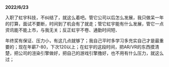 **2022/6/23**

入职了虹宇科技，不纠结了，就这么着吧。管它公司以后怎么发展，我只做呆一年的打算，面试不要断，时间到了机会有了就走；管它虹宇能有什么发展，管它一点资讯能不能上市，与我无关；反正虹宇不卷、通勤时间短、

年终奖有保证、压力小，有这几点就够了；我自己平时多学习多充实自己才是最重要的；现在年薪7-80，下次120以上；在虹宇的这段时间，把AR/VR的东西摸清楚，把公司的渲染引擎做好，把自己的游戏引擎撸好，也不用有什么压力，就这么过；



